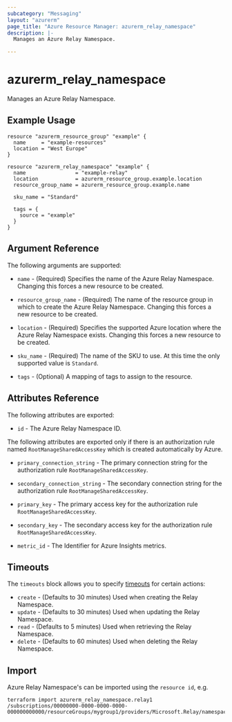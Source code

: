 ```yaml
---
subcategory: "Messaging"
layout: "azurerm"
page_title: "Azure Resource Manager: azurerm_relay_namespace"
description: |-
  Manages an Azure Relay Namespace.

---
```


# azurerm_relay_namespace

Manages an Azure Relay Namespace.

## Example Usage

```hcl
resource "azurerm_resource_group" "example" {
  name     = "example-resources"
  location = "West Europe"
}

resource "azurerm_relay_namespace" "example" {
  name                = "example-relay"
  location            = azurerm_resource_group.example.location
  resource_group_name = azurerm_resource_group.example.name

  sku_name = "Standard"

  tags = {
    source = "example"
  }
}
```

## Argument Reference

The following arguments are supported:

* `name` - (Required) Specifies the name of the Azure Relay Namespace. Changing this forces a new resource to be created.

* `resource_group_name` - (Required) The name of the resource group in which to create the Azure Relay Namespace. Changing this forces a new resource to be created.

* `location` - (Required) Specifies the supported Azure location where the Azure Relay Namespace exists. Changing this forces a new resource to be created.

* `sku_name` - (Required) The name of the SKU to use. At this time the only supported value is `Standard`.

* `tags` - (Optional) A mapping of tags to assign to the resource.

## Attributes Reference

The following attributes are exported:

* `id` - The Azure Relay Namespace ID.

The following attributes are exported only if there is an authorization rule named `RootManageSharedAccessKey` which is created automatically by Azure.

* `primary_connection_string` - The primary connection string for the authorization rule `RootManageSharedAccessKey`.

* `secondary_connection_string` - The secondary connection string for the authorization rule `RootManageSharedAccessKey`.

* `primary_key` - The primary access key for the authorization rule `RootManageSharedAccessKey`.

* `secondary_key` - The secondary access key for the authorization rule `RootManageSharedAccessKey`.

* `metric_id` - The Identifier for Azure Insights metrics.

## Timeouts

The `timeouts` block allows you to specify [timeouts](https://www.terraform.io/language/resources/syntax#operation-timeouts) for certain actions:

* `create` - (Defaults to 30 minutes) Used when creating the Relay Namespace.
* `update` - (Defaults to 30 minutes) Used when updating the Relay Namespace.
* `read` - (Defaults to 5 minutes) Used when retrieving the Relay Namespace.
* `delete` - (Defaults to 60 minutes) Used when deleting the Relay Namespace.

## Import

Azure Relay Namespace's can be imported using the `resource id`, e.g.

```shell
terraform import azurerm_relay_namespace.relay1 /subscriptions/00000000-0000-0000-0000-000000000000/resourceGroups/mygroup1/providers/Microsoft.Relay/namespaces/relay1
```
